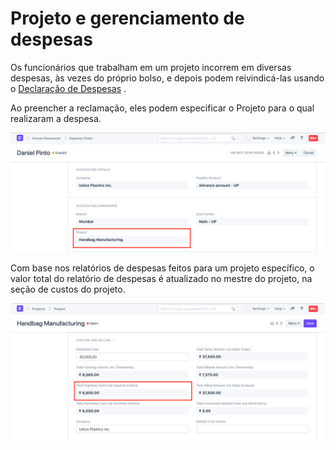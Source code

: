# Projeto e gerenciamento de despesas



Os funcionários que trabalham em um projeto incorrem em diversas despesas, às vezes do próprio bolso, e depois podem reivindicá-las usando o [Declaração de Despesas](/docs/pt/human-resources/expense-claim) .


Ao preencher a reclamação, eles podem especificar o Projeto para o qual realizaram a despesa.


![Projeto-Vincular declaração de despesas](/files/projects-expense-claim.png)


Com base nos relatórios de despesas feitos para um projeto específico, o valor total do relatório de despesas é atualizado no mestre do projeto, na seção de custos do projeto.


![Projeto-Declaração de despesas totais](/files/projects-expense-claim-in-project.png)



